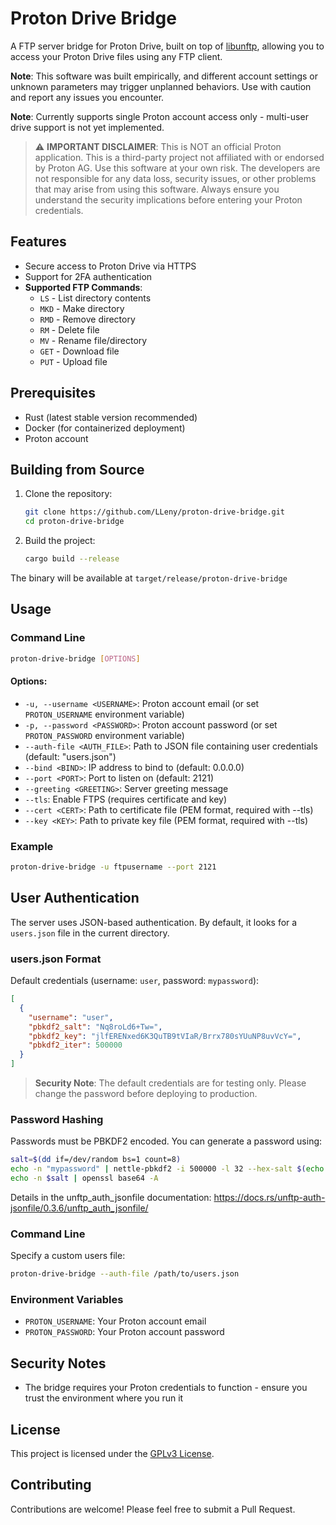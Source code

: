 # Proton Drive Bridge

A FTP server bridge for Proton Drive, built on top of [libunftp](https://github.com/bolcom/libunftp), allowing you to access your Proton Drive files using any FTP client. 

**Note**: This software was built empirically, and different account settings or unknown parameters may trigger unplanned behaviors. Use with caution and report any issues you encounter.

**Note**: Currently supports single Proton account access only - multi-user drive support is not yet implemented.

> ⚠️ **IMPORTANT DISCLAIMER**: This is NOT an official Proton application. This is a third-party project not affiliated with or endorsed by Proton AG. Use this 
software at your own risk. The developers are not responsible for any data loss, security issues, or other problems that may arise from using this software. Always ensure you understand the security implications before entering your Proton credentials.

## Features

- Secure access to Proton Drive via HTTPS
- Support for 2FA authentication
- **Supported FTP Commands**:
  - `LS` - List directory contents
  - `MKD` - Make directory
  - `RMD` - Remove directory
  - `RM` - Delete file
  - `MV` - Rename file/directory
  - `GET` - Download file
  - `PUT` - Upload file

## Prerequisites

- Rust (latest stable version recommended)
- Docker (for containerized deployment)
- Proton account

## Building from Source

1. Clone the repository:
   ```bash
   git clone https://github.com/LLeny/proton-drive-bridge.git
   cd proton-drive-bridge
   ```

2. Build the project:
   ```bash
   cargo build --release
   ```

The binary will be available at `target/release/proton-drive-bridge`

## Usage

### Command Line

```bash
proton-drive-bridge [OPTIONS]
```

#### Options:
- `-u, --username <USERNAME>`: Proton account email (or set `PROTON_USERNAME` environment variable)
- `-p, --password <PASSWORD>`: Proton account password (or set `PROTON_PASSWORD` environment variable)
- `--auth-file <AUTH_FILE>`: Path to JSON file containing user credentials (default: "users.json")
- `--bind <BIND>`: IP address to bind to (default: 0.0.0.0)
- `--port <PORT>`: Port to listen on (default: 2121)
- `--greeting <GREETING>`: Server greeting message
- `--tls`: Enable FTPS (requires certificate and key)
- `--cert <CERT>`: Path to certificate file (PEM format, required with --tls)
- `--key <KEY>`: Path to private key file (PEM format, required with --tls)

### Example

```bash
proton-drive-bridge -u ftpusername --port 2121
```

## User Authentication

The server uses JSON-based authentication. By default, it looks for a `users.json` file in the current directory.

### users.json Format

Default credentials (username: `user`, password: `mypassword`):

```json
[
  {
    "username": "user",
    "pbkdf2_salt": "Nq8roLd6+Tw=",
    "pbkdf2_key": "jlfERENxed6K3QuTB9tVIaR/Brrx780sYUuNP8uvVcY=",
    "pbkdf2_iter": 500000
  }
]
```

> **Security Note**: The default credentials are for testing only. Please change the password before deploying to production.

### Password Hashing

Passwords must be PBKDF2 encoded. You can generate a password using:

```bash
salt=$(dd if=/dev/random bs=1 count=8)
echo -n "mypassword" | nettle-pbkdf2 -i 500000 -l 32 --hex-salt $(echo -n $salt | xxd -p -c 80) --raw |openssl base64 -A
echo -n $salt | openssl base64 -A
```

Details in the unftp_auth_jsonfile documentation: https://docs.rs/unftp-auth-jsonfile/0.3.6/unftp_auth_jsonfile/

### Command Line

Specify a custom users file:
```bash
proton-drive-bridge --auth-file /path/to/users.json
```

### Environment Variables

- `PROTON_USERNAME`: Your Proton account email
- `PROTON_PASSWORD`: Your Proton account password

## Security Notes

- The bridge requires your Proton credentials to function - ensure you trust the environment where you run it

## License

This project is licensed under the [GPLv3 License](LICENSE).

## Contributing

Contributions are welcome! Please feel free to submit a Pull Request.

